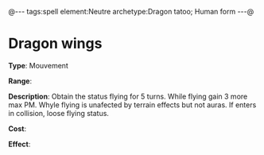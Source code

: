 @---
tags:spell
element:Neutre
archetype:Dragon tatoo; Human form
---@

# Dragon wings

**Type**:
Mouvement

**Range**:

**Description**:
Obtain the status flying for 5 turns.
While flying gain 3 more max PM.
Whyle flying is unafected by terrain effects but not auras.
If enters in collision, loose flying status.

**Cost**:

**Effect**:
